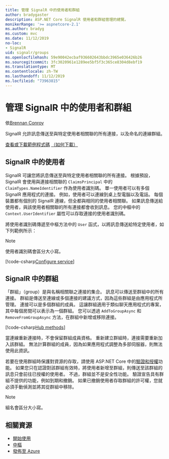 ```yaml
---
title: 管理 SignalR 中的使用者和群組
author: bradygaster
description: ASP.NET Core SignalR 使用者和群組管理的總覽。
monikerRange: '>= aspnetcore-2.1'
ms.author: bradyg
ms.custom: mvc
ms.date: 11/12/2019
no-loc:
- SignalR
uid: signalr/groups
ms.openlocfilehash: 59e90042ecbaf936602643bbdc3965e036426b26
ms.sourcegitcommit: 3fc3020961e1289ee5bf5f3c365ce8304d8ebf19
ms.translationtype: MT
ms.contentlocale: zh-TW
ms.lasthandoff: 11/12/2019
ms.locfileid: "73963815"
---
```

# <a name="manage-users-and-groups-in-opno-locsignalr"></a>管理 SignalR 中的使用者和群組

依[Brennan Conroy](https://github.com/BrennanConroy)

SignalR 允許訊息傳送至與特定使用者相關聯的所有連接，以及命名的連線群組。

[查看或下載範例程式碼](https://github.com/aspnet/AspNetCore.Docs/tree/master/aspnetcore/signalr/groups/sample/) [（如何下載）](xref:index#how-to-download-a-sample)

## <a name="users-in-opno-locsignalr"></a>SignalR 中的使用者

SignalR 可讓您將訊息傳送至與特定使用者相關聯的所有連接。 根據預設，SignalR 會使用與連接相關聯的 `ClaimsPrincipal` 中的 `ClaimTypes.NameIdentifier` 作為使用者識別碼。 單一使用者可以有多個 SignalR 應用程式的連接。 例如，使用者可以連線到桌上型電腦以及電話。 每個裝置都有個別的 SignalR 連線，但全都與相同的使用者相關聯。 如果訊息傳送給使用者，與該使用者相關聯的所有連接都會收到訊息。 您的中樞中的 `Context.UserIdentifier` 屬性可以存取連接的使用者識別碼。

將使用者識別碼傳遞至中樞方法中的 `User` 函式，以將訊息傳送給特定使用者，如下列範例所示：

> [!NOTE]
> 使用者識別碼會區分大小寫。

[!code-csharp[Configure service](groups/sample/hubs/chathub.cs?range=29-32)]

## <a name="groups-in-opno-locsignalr"></a>SignalR 中的群組

「群組」（group）是與名稱相關聯之連接的集合。 訊息可以傳送至群組中的所有連接。 群組是傳送至連線或多個連接的建議方式，因為這些群組是由應用程式所管理。 連接可以是多個群組的成員。 這讓群組適用于類似聊天應用程式的專案，其中每個房間可以表示為一個群組。 您可以透過 `AddToGroupAsync` 和 `RemoveFromGroupAsync` 方法，在群組中新增或移除連接。

[!code-csharp[Hub methods](groups/sample/hubs/chathub.cs?range=15-27)]

當連線重新連接時，不會保留群組成員資格。 重新建立群組時，連接需要重新加入該群組。 無法計算群組的成員，因為如果應用程式調整為多部伺服器，則無法使用此資訊。

若要在使用群組時保護對資源的存取，請使用 ASP.NET Core 中的[驗證和授權](xref:signalr/authn-and-authz)功能。 如果您只在認證對該群組有效時，將使用者新增至群組，則傳送至該群組的訊息只會前往已授權的使用者。 不過，群組並不是安全性功能。 驗證宣告具有群組不提供的功能，例如到期和撤銷。 如果已撤銷使用者存取群組的許可權，您就必須手動偵測並將其從群組中移除。

> [!NOTE]
> 組名會區分大小寫。

## <a name="related-resources"></a>相關資源

* [開始使用](xref:tutorials/signalr)
* [中樞](xref:signalr/hubs)
* [發佈至 Azure](xref:signalr/publish-to-azure-web-app)
